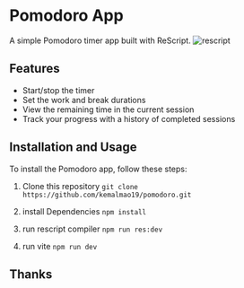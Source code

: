 # Pomodoro App

A simple Pomodoro timer app built with ReScript.
![rescript]("https://github.com/kemalmao19/pomodoro/blob/main/images/screenshot.png")


## Features

* Start/stop the timer
* Set the work and break durations
* View the remaining time in the current session
* Track your progress with a history of completed sessions

## Installation and Usage

To install the Pomodoro app, follow these steps:

1. Clone this repository
```git clone https://github.com/kemalmao19/pomodoro.git```

2. install Dependencies
```npm install```

3. run rescript compiler
```npm run res:dev```

4. run vite
```npm run dev```

## Thanks
